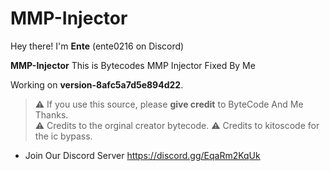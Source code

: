 # MMP-Injector

Hey there! I'm **Ente** (ente0216 on Discord) 

**MMP-Injector**
This is Bytecodes MMP Injector Fixed By Me

Working on **version-8afc5a7d5e894d22**.  

> ⚠️ If you use this source, please **give credit** to ByteCode And Me Thanks.  
> ⚠️ Credits to the orginal creator bytecode.
> ⚠️ Credits to kitoscode for the ic bypass.  

- Join Our Discord Server https://discord.gg/EqaRm2KqUk
